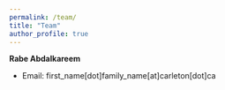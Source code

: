 ```yaml
---
permalink: /team/
title: "Team"
author_profile: true
---
```


**Rabe Abdalkareem**  
* Email: first_name[dot]family_name[at]carleton[dot]ca



